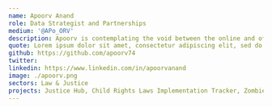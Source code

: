 ```yaml
---
name: Apoorv Anand
role: Data Strategist and Partnerships
medium: '@APo_ORV'
description: Apoorv is contemplating the void between the online and offline version of himself. When not in deep thoughts, he collaborates with researchers, activists and other normal human beings to make sense of the dystopian universe of [Open] & Public datasets.
quote: Lorem ipsum dolor sit amet, consectetur adipiscing elit, sed do eiusmod tempor incididunt ut labore et dolore magna aliqua.
github: https://github.com/apoorv74
twitter:
linkedin: https://www.linkedin.com/in/apoorvanand
image: ./apoorv.png
sectors: Law & Justice
projects: Justice Hub, Child Rights Laws Implementation Tracker, Zombie Tracker
---
```

